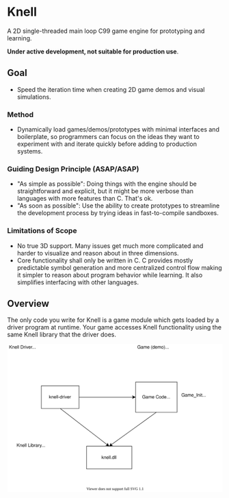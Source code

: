 # Knell

A 2D single-threaded main loop C99 game engine for prototyping and learning.

**Under active development, not suitable for production use**.

## Goal

- Speed the iteration time when creating 2D game demos and visual simulations.

### Method

- Dynamically load games/demos/prototypes with minimal interfaces and
  boilerplate, so programmers can focus on the ideas they want to experiment
  with and iterate quickly before adding to production systems.

### Guiding Design Principle (ASAP/ASAP)

- "As simple as possible": Doing things with the engine should be
  straightforward and explicit, but it might be more verbose than languages with
  more features than C.  That's ok.
- "As soon as possible": Use the ability to create prototypes to streamline
  the development process by trying ideas in fast-to-compile sandboxes.

### Limitations of Scope

- No true 3D support.  Many issues get much more complicated and harder to
  visualize and reason about in three dimensions.
- Core functionality shall only be written in C.  C provides mostly predictable
  symbol generation and more centralized control flow making it simpler to
  reason about program behavior while learning.  It also simplifies interfacing
  with other languages.

## Overview

The only code you write for Knell is a game module which gets loaded by a
driver program at runtime.  Your game accesses Knell functionality using the
same Knell library that the driver does.

![Runtime Structure](diagrams/runtime_structure.svg)
